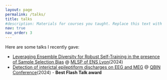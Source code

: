 ```yaml
---
layout: page
permalink: /talks/
title: talks
#description: Materials for courses you taught. Replace this text with your description.
nav: true
nav_order: 3
---
```


  <p> Here are some talks I recently gave:</p>
	<ul>
    <li> <a href="https://proceedings.mlr.press/v238/odonnat24a/odonnat24a.pdf"> Leveraging Ensemble Diversity for Robust Self-Training in the presence of Sample Selection Bias</a> @ <a href="https://www.ens-lyon.fr/PHYSIQUE/seminars/machine-learning-and-signal-processing">MLSP of ENS Lyon</a>(2024)</li>
    <li> <a href="https://event.fourwaves.com/qbinscientificday2022/abstracts/ad70d0ce-32ea-4a71-9e45-6ec34d772363"> Detection of interictal epileptiform discharges on EEG and MEG</a> @ <a href="https://event.fourwaves.com/qbinscientificday2022/pages">QBIN Conference</a>(2024) - <b> Best Flash Talk award </b> </li>
  </ul>
